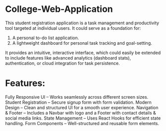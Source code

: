 # College-Web-Application

This student registration application is a task management and productivity tool targeted at individual users. It could serve as a foundation for:

1. A personal to-do list application.
2. A lightweight dashboard for personal task tracking and goal-setting.

It provides an intuitive, interactive interface, which could easily be extended to include features like advanced analytics (dashboard stats), authentication, or cloud integration for task persistence.

# Features:

Fully Responsive UI – Works seamlessly across different screen sizes.
Student Registration – Secure signup form with form validation.
Modern Design – Clean and structured UI for a smooth user experience.
Navigation & Footer – Includes a Navbar with logo and a Footer with contact details & social media links.
State Management – Uses React Hooks for efficient state handling.
Form Components – Well-structured and reusable form elements.
